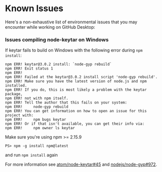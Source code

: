 # Known Issues

Here's a non-exhaustive list of environmental issues that you may encounter
while working on GitHub Desktop:

### Issues compiling node-keytar on Windows

If keytar fails to build on Windows with the following error during `npm install`:

```
npm ERR! keytar@3.0.2 install: `node-gyp rebuild`
npm ERR! Exit status 1
npm ERR!
npm ERR! Failed at the keytar@3.0.2 install script 'node-gyp rebuild'.
npm ERR! Make sure you have the latest version of node.js and npm installed.
npm ERR! If you do, this is most likely a problem with the keytar package,
npm ERR! not with npm itself.
npm ERR! Tell the author that this fails on your system:
npm ERR!     node-gyp rebuild
npm ERR! You can get information on how to open an issue for this project with:
npm ERR!     npm bugs keytar
npm ERR! Or if that isn't available, you can get their info via:
npm ERR!     npm owner ls keytar
```

Make sure you're using npm >= 2.15.9

```
PS> npm -g install npm@latest
```

and run `npm install` again

For more information see
[atom/node-keytar#45](https://github.com/atom/node-keytar/issues/45) and
[nodejs/node-gyp#972](https://github.com/nodejs/node-gyp/issues/972).
